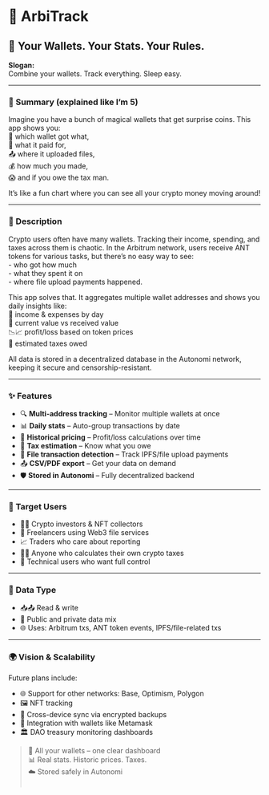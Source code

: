 <h1>🐜 ArbiTrack</h1>
<h2>🔎 Your Wallets. Your Stats. Your Rules.</h2>

<p><strong>Slogan:</strong><br>
Combine your wallets. Track everything. Sleep easy.</p>

<hr>

<h3>🧠 Summary (explained like I’m 5)</h3>
<p>Imagine you have a bunch of magical wallets that get surprise coins. This app shows you:<br>
🎁 which wallet got what,<br>
🧾 what it paid for,<br>
📤 where it uploaded files,<br>
💰 how much you made,<br>
😱 and if you owe the tax man.</p>
<p>It’s like a fun chart where you can see all your crypto money moving around!</p>

<hr>

<h3>📝 Description</h3>
<p>Crypto users often have many wallets. Tracking their income, spending, and taxes across them is chaotic. In the Arbitrum network, users receive ANT tokens for various tasks, but there’s no easy way to see:<br>
- who got how much<br>
- what they spent it on<br>
- where file upload payments happened.</p>

<p>This app solves that. It aggregates multiple wallet addresses and shows you daily insights like:<br>
📅 income & expenses by day<br>
💸 current value vs received value<br>
📉📈 profit/loss based on token prices<br>
🧾 estimated taxes owed</p>

<p>All data is stored in a decentralized database in the Autonomi network, keeping it secure and censorship-resistant.</p>

<hr>

<h3>✨ Features</h3>
<ul>
  <li>🔍 <strong>Multi-address tracking</strong> – Monitor multiple wallets at once</li>
  <li>📊 <strong>Daily stats</strong> – Auto-group transactions by date</li>
  <li>💸 <strong>Historical pricing</strong> – Profit/loss calculations over time</li>
  <li>🧾 <strong>Tax estimation</strong> – Know what you owe</li>
  <li>📂 <strong>File transaction detection</strong> – Track IPFS/file upload payments</li>
  <li>📤 <strong>CSV/PDF export</strong> – Get your data on demand</li>
  <li>🛡️ <strong>Stored in Autonomi</strong> – Fully decentralized backend</li>
</ul>

<hr>

<h3>🎯 Target Users</h3>
<ul>
  <li>👨‍💻 Crypto investors & NFT collectors</li>
  <li>💼 Freelancers using Web3 file services</li>
  <li>📈 Traders who care about reporting</li>
  <li>🧑‍⚖️ Anyone who calculates their own crypto taxes</li>
  <li>🧠 Technical users who want full control</li>
</ul>

<hr>

<h3>🧬 Data Type</h3>
<ul>
  <li>📥📤 Read & write</li>
  <li>🔐 Public and private data mix</li>
  <li>🌐 Uses: Arbitrum txs, ANT token events, IPFS/file-related txs</li>
</ul>

<hr>

<h3>🌍 Vision & Scalability</h3>
<p>Future plans include:</p>
<ul>
  <li>🌐 Support for other networks: Base, Optimism, Polygon</li>
  <li>🖼 NFT tracking</li>
  <li>📲 Cross-device sync via encrypted backups</li>
  <li>🦊 Integration with wallets like Metamask</li>
  <li>🏛 DAO treasury monitoring dashboards</li>
</ul>

<blockquote>
🔗 All your wallets – one clear dashboard<br>
📊 Real stats. Historic prices. Taxes.<br>
☁️ Stored safely in Autonomi<br><br>
</blockquote>
